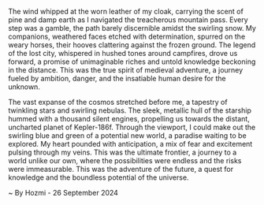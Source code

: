 
The wind whipped at the worn leather of my cloak, carrying the scent of pine and damp earth as I navigated the treacherous mountain pass. Every step was a gamble, the path barely discernible amidst the swirling snow. My companions, weathered faces etched with determination, spurred on the weary horses, their hooves clattering against the frozen ground. The legend of the lost city, whispered in hushed tones around campfires, drove us forward, a promise of unimaginable riches and untold knowledge beckoning in the distance. This was the true spirit of medieval adventure, a journey fueled by ambition, danger, and the insatiable human desire for the unknown.

The vast expanse of the cosmos stretched before me, a tapestry of twinkling stars and swirling nebulas. The sleek, metallic hull of the starship hummed with a thousand silent engines, propelling us towards the distant, uncharted planet of Kepler-186f. Through the viewport, I could make out the swirling blue and green of a potential new world, a paradise waiting to be explored. My heart pounded with anticipation, a mix of fear and excitement pulsing through my veins. This was the ultimate frontier, a journey to a world unlike our own, where the possibilities were endless and the risks were immeasurable. This was the adventure of the future, a quest for knowledge and the boundless potential of the universe. 

~ By Hozmi - 26 September 2024
